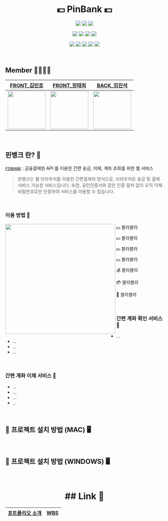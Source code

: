 <h1 align="center"> 💵 PinBank 💵 </h1>

<div align="center">
  <p>
    <img src="https://img.shields.io/badge/typescript-3178C6?style=for-the-badge&logo=typescript&logoColor=black">
    <img src="https://img.shields.io/badge/javascript-F7DF1E?style=for-the-badge&logo=javascript&logoColor=black">
    <img src="https://img.shields.io/badge/react-61DAFB?style=for-the-badge&logo=react&logoColor=black">
  </p>
  <p>
    <img src="https://img.shields.io/badge/ESLint-4B32C3?style=for-the-badge&logo=ESLint&logoColor=white">
    <img src="https://img.shields.io/badge/Prettier-F7B93E?style=for-the-badge&logo=Prettier&logoColor=white">
    <img src="https://img.shields.io/badge/Redux-764ABC?style=for-the-badge&logo=Redux&logoColor=white">
    <img src="https://img.shields.io/badge/Tailwind CSS-06B6D4?style=for-the-badge&logo=Tailwind CSS&logoColor=white">
  </p>

  <p>
    <img src="https://img.shields.io/badge/springboot-6DB33F?style=for-the-badge&logo=springboot&logoColor=white">
    <img src="https://img.shields.io/badge/apache tomcat-F8DC75?style=for-the-badge&logo=apachetomcat&logoColor=white">
    <img src="https://img.shields.io/badge/mysql-4479A1?style=for-the-badge&logo=mysql&logoColor=white">
    <img src="https://img.shields.io/badge/gradle-02303A?style=for-the-badge&logo=gradle&logoColor=white">
    <img src="https://img.shields.io/badge/Amazon AWS-232F3E?style=for-the-badge&logo=Amazon AWS&logoColor=white">
  </p>
 
</div>

<br>

## Member 👨‍👨‍👦‍👦

<div align="center">

|                 [FRONT\_김민호](https://github.com/xxalsgh0203)                 |                [FRONT\_장태희](https://github.com/jangth0655)                 |               [BACK\_임진석](https://github.com/dks2922)               |
| :-----------------------------------------------------------------------: | :-----------------------------------------------------------------------: | :-----------------------------------------------------------------------: | 
| <img src='https://user-images.githubusercontent.com/62753490/214890879-fa021378-a2da-47f1-9734-c038246f3da8.JPG' width=120> | <img src='https://user-images.githubusercontent.com/62753490/214891271-f534d4f6-a4b1-4920-9fdc-670bd70e38f8.png' width=120> | <img src='https://avatars.githubusercontent.com/u/72855455?v=4' width=120> |

</div>

<br>

## 핀뱅크 란? 💸

<div class="callout">
  <div>
    <p><code><a href='https://booducksound.com' target='_blank'>PINBANK</a></code> : 금융결제원 API 를 이용한 간편 송금, 이체, 계좌 조회를 위한 웹 서비스</b></p>
  </div>
</div>

> 핀뱅크는 웹 브라우저를 이용한 간편결제의 방식으로, 브라우저로 송금 및 결제서비스 가능한 서비스입니다. 또한, 공인인증서와 같은 인증 절차 없이 오직 이체 비밀번호로만 인증하여 서비스를 이용할 수 있습니다.



<br>


### 이용 방법 🎯
<img align='left' src='https://media2.giphy.com/media/4oMoIbIQrvCjm/giphy.gif?cid=ecf05e47esel7g35iuq4diuyz01iw911vkecytet7dkfn18b&rid=giphy.gif&ct=g' width=350 />
      
💵 블라블라

💴 블라블라

💶 블라블라

💷 블라블라

💰 블라블라

💳 블라블라

🔐 블라블라

<br>

### 간편 계좌 확인 서비스 🏦

- ...
- ...
- ...
- ...

<br>

### 간편 계좌 이체 서비스 📲

- ...
- ...
- ...
- ...

<br>

## 📍 프로젝트 설치 방법 (MAC) 🖥

<br>

## 📍 프로젝트 설치 방법 (WINDOWS) 🖥

<br>



<h1 align="center"> ## Link 🎈 </h1>

<div align=center>
  
| [포트폴리오 소개](https://docs.google.com/presentation/d/1H_rjI6O2zBrEWozUJTMnuKWjPJJJRW6P/edit#slide=id.p1) | [WBS](https://docs.google.com/spreadsheets/d/1g7MpaDh9WYtmyc4QH8WAVY5tF35b4EH9L_3lOhc-jMQ/edit#gid=01) | 
|---|---|
  
</div>
